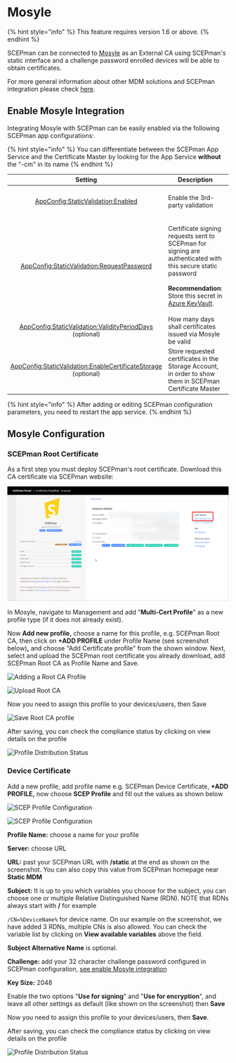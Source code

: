 # Mosyle

{% hint style="info" %}
This feature requires version 1.6 or above.
{% endhint %}

SCEPman can be connected to [Mosyle](https://mosyle.com/) as an External CA using SCEPman's static interface and a challenge password enrolled devices will be able to obtain certificates.

For more general information about other MDM solutions and SCEPman integration please check [here](./).

## Enable Mosyle Integration

Integrating Mosyle with SCEPman can be easily enabled via the following SCEPman app configurations:

{% hint style="info" %}
You can differentiate between the SCEPman App Service and the Certificate Master by looking for the App Service **without** the "-cm" in its name
{% endhint %}

|                                                                                               Setting                                                                                              | Description                                                                                                                                                                                                                                                                                              |                     Value                    |
| :------------------------------------------------------------------------------------------------------------------------------------------------------------------------------------------------: | -------------------------------------------------------------------------------------------------------------------------------------------------------------------------------------------------------------------------------------------------------------------------------------------------------- | :------------------------------------------: |
|                           [AppConfig:StaticValidation:Enabled](../../advanced-configuration/application-settings/static-validation.md#appconfig-staticvalidation-enabled)                          | Enable the 3rd-party validation                                                                                                                                                                                                                                                                          |   **true** to enable, **false** to disable   |
|                   [AppConfig:StaticValidation:RequestPassword](../../advanced-configuration/application-settings/static-validation.md#appconfig-staticvalidation-requestpassword)                  | <p>Certificate signing requests sent to SCEPman for signing are authenticated with this secure static password<br><br><strong>Recommendation</strong>: Store this secret in <a href="../../advanced-configuration/application-settings/#secure-configuration-in-azure-key-vault">Azure KeyVault</a>.</p> |      _generate a 32 character password_      |
|          [AppConfig:StaticValidation:ValidityPeriodDays](../../advanced-configuration/application-settings/static-validation.md#appconfig-staticvalidation-validityperioddays) (optional)          | How many days shall certificates issued via Mosyle be valid                                                                                                                                                                                                                                              |                      365                     |
| [AppConfig:StaticValidation:EnableCertificateStorage](../../advanced-configuration/application-settings/staticaad-validation.md#appconfig-staticaadvalidation-enablecertificatestorage) (optional) | Store requested certificates in the Storage Account, in order to show them in SCEPman Certificate Master                                                                                                                                                                                                 | _**true**_ to enable, _**false** to disable_ |

{% hint style="info" %}
After adding or editing SCEPman configuration parameters, you need to restart the app service.
{% endhint %}

## Mosyle Configuration

### SCEPman Root Certificate

As a first step you must deploy SCEPman's root certificate. Download this CA certificate via SCEPman website:

![SCEPman Website](<../../.gitbook/assets/SCEPmanHomePage (2).png>)

In Mosyle, navigate to Management and add "**Multi-Cert Profile**" as a new profile type (if it does not already exist).

Now **Add new profile,** choose a name for this profile, e.g. SCEPman Root CA, then click on **+ADD PROFILE** under Profile Name (see screenshot below)**,** and choose "Add Certificate profile" from the shown window. Next, select and upload the SCEPman root certificate you already download, add SCEPman Root CA as Profile Name and Save.

![Adding a Root CA Profile](<../../.gitbook/assets/2022-07-25 09\_56\_09-Glueckkanja GAB and 1 more page - Work - Microsoft​ Edge.png>)

![Upload Root CA](<../../.gitbook/assets/2022-07-25 10\_04\_49-Window.png>)

Now you need to assign this profile to your devices/users, then Save

![Save Root CA profile](<../../.gitbook/assets/2022-07-25 10\_07\_23-Window.png>)

After saving, you can check the compliance status by clicking on view details on the profile

![Profile Distribution Status](<../../.gitbook/assets/2022-07-25 10\_10\_27-Window.png>)

### Device Certificate

Add a new profile, add profile name e.g. SCEPman Device Certificate, **+ADD PROFILE,** now choose **SCEP Profile** and fill out the values as shown below

![SCEP Profile Configuration](<../../.gitbook/assets/2022-07-25 11\_41\_51.png>)

![SCEP Profile Configuration](<../../.gitbook/assets/2022-07-25 11\_29\_43.png>)

**Profile Name:** choose a name for your profile

**Server:** choose URL

**URL:** past your SCEPman URL with **/static** at the end as shown on the screenshot. You can also copy this value from SCEPman homepage near **Static MDM**

**Subject:** It is up to you which variables you choose for the subject, you can choose one or multiple Relative Distinguished Name (RDN). NOTE that RDNs always start with **/** for example

`/CN=%DeviceName%` for device name. On our example on the screenshot, we have added 3 RDNs, multiple CNs is also allowed. You can check the variable list by clicking on **View available variables** above the field.

**Subject Alternative Name** is optional.

**Challenge:** add your 32 character challenge password configured in SCEPman configuration, [see enable Mosyle integration](mosyle.md#enable-mosyle-integration)

**Key Size:** 2048

Enable the two options "**Use for signing**" and "**Use for encryption**", and leave all other settings as default (like shown on the screenshot) then **Save**

Now you need to assign this profile to your devices/users, then **Save**.

After saving, you can check the compliance status by clicking on view details on the profile

![Profile Distribution Status](<../../.gitbook/assets/2022-07-25 11\_55\_57-Window.png>)
